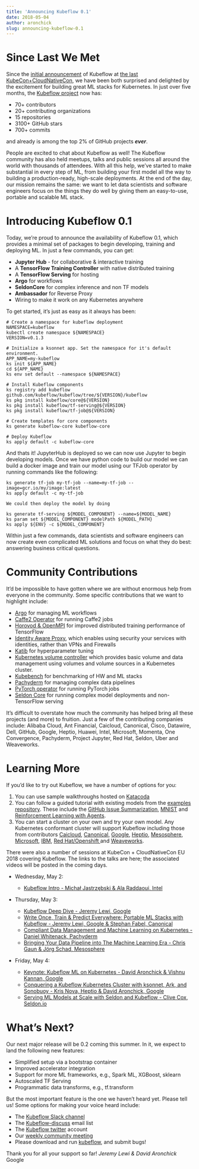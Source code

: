```yaml
---
title: 'Announcing Kubeflow 0.1'
date: 2018-05-04
author: aronchick
slug: announcing-kubeflow-0.1
---
```


# Since Last We Met

Since the [initial announcement](https://kubernetes.io/blog/2017/12/introducing-kubeflow-composable) of Kubeflow at [the last KubeCon+CloudNativeCon](https://kccncna17.sched.com/event/CU5v/hot-dogs-or-not-at-scale-with-kubernetes-i-vish-kannan-david-aronchick-google), we have been both surprised and delighted by the excitement for building great ML stacks for Kubernetes. In just over five months, the [Kubeflow project](https://github.com/kubeflow) now has:

* 70+ contributors 
* 20+ contributing organizations
* 15 repositories
* 3100+ GitHub stars
* 700+ commits 

and already is among the top 2% of GitHub projects **_ever_**.

People are excited to chat about Kubeflow as well! The Kubeflow community has also held meetups, talks and public sessions all around the world with thousands of attendees. With all this help, we’ve started to make substantial in every step of ML, from building your first model all the way to building a production-ready, high-scale deployments. At the end of the day, our mission remains the same: we want to let data scientists and software engineers focus on the things they do well by giving them an easy-to-use, portable and scalable ML stack. 

# Introducing Kubeflow 0.1

Today, we’re proud to announce the availability of Kubeflow 0.1, which provides a minimal set of packages to begin developing, training and deploying ML. In just a few commands, you can get:

* **Jupyter Hub** - for collaborative & interactive training
* A **TensorFlow Training Controller** with native distributed training
* A **TensorFlow Serving** for hosting
* **Argo** for workflows
* **SeldonCore** for complex inference and non TF models
* **Ambassador** for Reverse Proxy 
* Wiring to make it work on any Kubernetes anywhere

To get started, it’s just as easy as it always has been:

```
# Create a namespace for kubeflow deployment
NAMESPACE=kubeflow
kubectl create namespace ${NAMESPACE}
VERSION=v0.1.3

# Initialize a ksonnet app. Set the namespace for it's default environment.
APP_NAME=my-kubeflow
ks init ${APP_NAME}
cd ${APP_NAME}
ks env set default --namespace ${NAMESPACE}

# Install Kubeflow components
ks registry add kubeflow github.com/kubeflow/kubeflow/tree/${VERSION}/kubeflow
ks pkg install kubeflow/core@${VERSION}
ks pkg install kubeflow/tf-serving@${VERSION}
ks pkg install kubeflow/tf-job@${VERSION}

# Create templates for core components
ks generate kubeflow-core kubeflow-core

# Deploy Kubeflow
ks apply default -c kubeflow-core
```

And thats it! JupyterHub is deployed so we can now use Jupyter to begin developing models. Once we have python code to build our model we can build a docker image and train our model using our TFJob operator by running commands like the following: 
```
ks generate tf-job my-tf-job --name=my-tf-job --image=gcr.io/my/image:latest
ks apply default -c my-tf-job

We could then deploy the model by doing

ks generate tf-serving ${MODEL_COMPONENT} --name=${MODEL_NAME}
ks param set ${MODEL_COMPONENT} modelPath ${MODEL_PATH}
ks apply ${ENV} -c ${MODEL_COMPONENT}
```

Within just a few commands, data scientists and software engineers can now create even complicated ML solutions and focus on what they do best: answering business critical questions.

# Community Contributions
It’d be impossible to have gotten where we are without enormous help from everyone in the community. Some specific contributions that we want to highlight include:

* [Argo](https://github.com/kubeflow/kubeflow/tree/v0.7.0/kubeflow/argo) for managing ML workflows
* [Caffe2 Operator](https://github.com/kubeflow/caffe2-operator) for running Caffe2 jobs
* [Horovod & OpenMPI](https://github.com/kubeflow/kubeflow/tree/master/components/openmpi-controller) for improved distributed training performance of TensorFlow
* [Identity Aware Proxy](https://github.com/kubeflow/kubeflow/blob/master/docs/gke/iap_request.py), which enables using security your services with identities, rather than VPNs and Firewalls
* [Katib](https://github.com/kubeflow/katib) for hyperparameter tuning
* [Kubernetes volume controller](https://github.com/kubeflow/experimental-kvc) which provides basic volume and data management using volumes and volume sources in a Kubernetes cluster.
* [Kubebench](https://github.com/kubeflow/kubebench) for benchmarking of HW and ML stacks
* [Pachyderm](https://github.com/kubeflow/kubeflow/tree/v0.7.0/kubeflow/pachyderm) for managing complex data pipelines
* [PyTorch operator](https://github.com/kubeflow/pytorch-operator) for running PyTorch jobs
* [Seldon Core](https://github.com/kubeflow/kubeflow/tree/v0.7.0/kubeflow/seldon) for running complex model deployments and non-TensorFlow serving

It’s difficult to overstate how much the community has helped bring all these projects (and more) to fruition. Just a few of the contributing companies include: Alibaba Cloud, Ant Financial, Caicloud, Canonical, Cisco, Datawire, Dell, GitHub, Google, Heptio, Huawei, Intel, Microsoft, Momenta, One Convergence, Pachyderm, Project Jupyter, Red Hat, Seldon, Uber and Weaveworks.

# Learning More

If you’d like to try out Kubeflow, we have a number of options for you:

1. You can use sample walkthroughs hosted on [Katacoda](https://www.katacoda.com/kubeflow)
2. You can follow a guided tutorial with existing models from the [examples repository](https://github.com/kubeflow/examples). These include the [GitHub Issue Summarization](https://github.com/kubeflow/examples/tree/master/github_issue_summarization), [MNIST](https://github.com/kubeflow/examples/tree/master/mnist) and [Reinforcement Learning with Agents](https://github.com/kubeflow/examples/tree/v0.5.1/agents).
3. You can start a cluster on your own and try your own model. Any Kubernetes conformant cluster will support Kubeflow including those from contributors [Caicloud](https://www.prnewswire.com/news-releases/caicloud-releases-its-kubernetes-based-cluster-as-a-service-product-claas-20-and-the-first-tensorflow-as-a-service-taas-11-while-closing-6m-series-a-funding-300418071.html), [Canonical](https://jujucharms.com/canonical-kubernetes/), [Google](https://cloud.google.com/kubernetes-engine/docs/how-to/creating-a-container-cluster), [Heptio](https://heptio.com/products/kubernetes-subscription/), [Mesosphere](https://github.com/mesosphere/dcos-kubernetes-quickstart), [Microsoft](https://docs.microsoft.com/en-us/azure/aks/kubernetes-walkthrough), [IBM](https://cloud.ibm.com/docs/containers?topic=containers-cs_cluster_tutorial), [Red Hat/Openshift ](https://docs.openshift.com/container-platform/3.3/install_config/install/quick_install.html#install-config-install-quick-install)and [Weaveworks](https://www.weave.works/product/cloud/).

There were also a number of sessions at KubeCon + CloudNativeCon  EU 2018 covering Kubeflow. The links to the talks are here; the associated videos will be posted in the coming days. 

* Wednesday, May 2:
    * [Kubeflow Intro - Michał Jastrzębski & Ala Raddaoui, Intel](http://sched.co/Drmt)

* Thursday, May 3:
    * [Kubeflow Deep Dive - Jeremy Lewi, Google](http://sched.co/Drnd)
    * [Write Once, Train & Predict Everywhere: Portable ML Stacks with Kubeflow - Jeremy Lewi, Google & Stephan Fabel, Canonical](http://sched.co/Dquu)
    * [Compliant Data Management and Machine Learning on Kubernetes - Daniel Whitenack, Pachyderm](http://sched.co/DqvC)
    * [Bringing Your Data Pipeline into The Machine Learning Era - Chris Gaun & Jörg Schad, Mesosphere](https://kccnceu18.sched.com/event/E46y/bringing-your-data-pipeline-into-the-machine-learning-era-chris-gaun-jorg-schad-mesosphere-intermediate-skill-level)

* Friday, May 4:
    * [Keynote: Kubeflow ML on Kubernetes - David Aronchick & Vishnu Kannan, Google](http://sched.co/Duoq)
    * [Conquering a Kubeflow Kubernetes Cluster with ksonnet, Ark, and Sonobuoy - Kris Nova, Heptio & David Aronchick, Google](http://sched.co/Dqv6)
    * [Serving ML Models at Scale with Seldon and Kubeflow - Clive Cox, Seldon.io](http://sched.co/Dqvw)

# What’s Next?

Our next major release will be 0.2 coming this summer. In it, we expect to land the following new features:

* Simplified setup via a bootstrap container
* Improved accelerator integration
* Support for more ML frameworks, e.g., Spark ML, XGBoost, sklearn
* Autoscaled TF Serving
* Programmatic data transforms, e.g., tf.transform

But the most important feature is the one we haven’t heard yet. Please tell us! Some options for making your voice heard include:

* The [Kubeflow Slack channel](https://join.slack.com/t/kubeflow/shared_invite/enQtMjgyMzMxNDgyMTQ5LWUwMTIxNmZlZTk2NGU0MmFiNDE4YWJiMzFiOGNkZGZjZmRlNTExNmUwMmQ2NzMwYzk5YzQxOWQyODBlZGY2OTg)
* The [Kubeflow-discuss](https://groups.google.com/forum/#!forum/kubeflow-discuss) email list
* The [Kubeflow twitter](http://twitter.com/kubeflow) account
* Our [weekly community meeting](https://github.com/kubeflow/community)
* Please download and run [kubeflow](https://github.com/kubeflow/kubeflow/pull/330/files), and submit bugs!

Thank you for all your support so far!
*Jeremy Lewi & David Aronchick* Google
